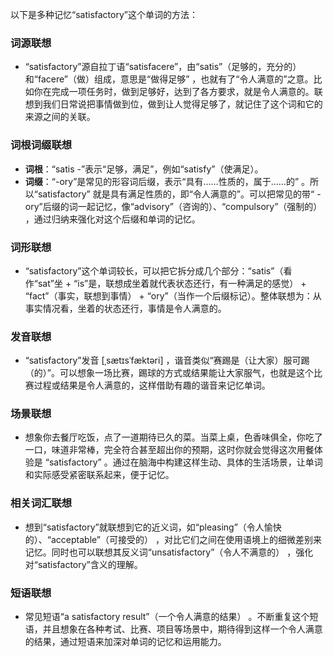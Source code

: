 以下是多种记忆“satisfactory”这个单词的方法：

### 词源联想
- “satisfactory”源自拉丁语“satisfacere”，由“satis”（足够的，充分的）和“facere”（做）组成，意思是“做得足够” ，也就有了“令人满意的”之意。比如你在完成一项任务时，做到足够好，达到了各方要求，就是令人满意的。联想到我们日常说把事情做到位，做到让人觉得足够了，就记住了这个词和它的来源之间的关联。

### 词根词缀联想
- **词根**：“satis -”表示“足够，满足”，例如“satisfy”（使满足）。
- **词缀**：“-ory”是常见的形容词后缀，表示“具有……性质的，属于……的” 。所以“satisfactory” 就是具有满足性质的，即“令人满意的”。可以把常见的带“ -ory”后缀的词一起记忆，像“advisory”（咨询的）、“compulsory”（强制的） ，通过归纳来强化对这个后缀和单词的记忆。

### 词形联想
- “satisfactory”这个单词较长，可以把它拆分成几个部分：“satis”（看作“sat”坐 + “is”是，联想成坐着就代表状态还行，有一种满足的感觉） + “fact”（事实，联想到事情） + “ory”（当作一个后缀标记）。整体联想为：从事实情况看，坐着的状态还行，事情是令人满意的。 

### 发音联想
- “satisfactory”发音 [ˌsætɪsˈfæktəri] ，谐音类似“赛踢是（让大家）服可踢（的）”。可以想象一场比赛，踢球的方式或结果能让大家服气，也就是这个比赛过程或结果是令人满意的，这样借助有趣的谐音来记忆单词。

### 场景联想
- 想象你去餐厅吃饭，点了一道期待已久的菜。当菜上桌，色香味俱全，你吃了一口，味道非常棒，完全符合甚至超出你的预期，这时你就会觉得这次用餐体验是 “satisfactory” 。通过在脑海中构建这样生动、具体的生活场景，让单词和实际感受紧密联系起来，便于记忆。

### 相关词汇联想
- 想到“satisfactory”就联想到它的近义词，如“pleasing”（令人愉快的）、“acceptable”（可接受的） ，对比它们之间在使用语境上的细微差别来记忆。同时也可以联想其反义词“unsatisfactory”（令人不满意的） ，强化对“satisfactory”含义的理解。 

### 短语联想
- 常见短语“a satisfactory result”（一个令人满意的结果） 。不断重复这个短语，并且想象在各种考试、比赛、项目等场景中，期待得到这样一个令人满意的结果，通过短语来加深对单词的记忆和运用能力。 